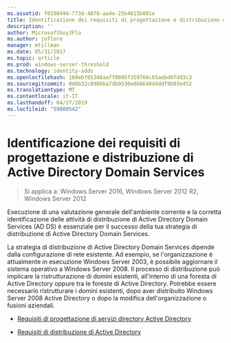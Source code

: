 ```yaml
---
ms.assetid: f0398494-773d-4070-aa4e-25b4815b001e
title: Identificazione dei requisiti di progettazione e distribuzione di Active Directory Domain Services
description: ''
author: MicrosoftGuyJFlo
ms.author: joflore
manager: mtillman
ms.date: 05/31/2017
ms.topic: article
ms.prod: windows-server-threshold
ms.technology: identity-adds
ms.openlocfilehash: 160ebf65348aaff0095f359766c65aebd6fdd3c3
ms.sourcegitcommit: 0d0b32c8986ba7db9536e0b8648d4ddf9b03e452
ms.translationtype: MT
ms.contentlocale: it-IT
ms.lasthandoff: 04/17/2019
ms.locfileid: "59889542"
---
```

# <a name="identifying-your-ad-ds-design-and-deployment-requirements"></a>Identificazione dei requisiti di progettazione e distribuzione di Active Directory Domain Services

>Si applica a: Windows Server 2016, Windows Server 2012 R2, Windows Server 2012

Esecuzione di una valutazione generale dell'ambiente corrente e la corretta identificazione delle attività di distribuzione di Active Directory Domain Services (AD DS) è essenziale per il successo della tua strategia di distribuzione di Active Directory Domain Services.  
  
La strategia di distribuzione di Active Directory Domain Services dipende dalla configurazione di rete esistente. Ad esempio, se l'organizzazione è attualmente in esecuzione Windows Server 2003, è possibile aggiornare il sistema operativo a Windows Server 2008. Il processo di distribuzione può implicare la ristrutturazione di domini esistenti, all'interno di una foresta di Active Directory oppure tra le foreste di Active Directory. Potrebbe essere necessario ristrutturare i domini esistenti, dopo aver distribuito Windows Server 2008 Active Directory o dopo la modifica dell'organizzazione o fusioni aziendali.  
  
-   [Requisiti di progettazione di servizi directory Active Directory](../../ad-ds/plan/AD-DS-Design-Requirements.md)  
  
-   [Requisiti di distribuzione di Active Directory](../../ad-ds/plan/AD-DS-Deployment-Requirements.md)  
  



